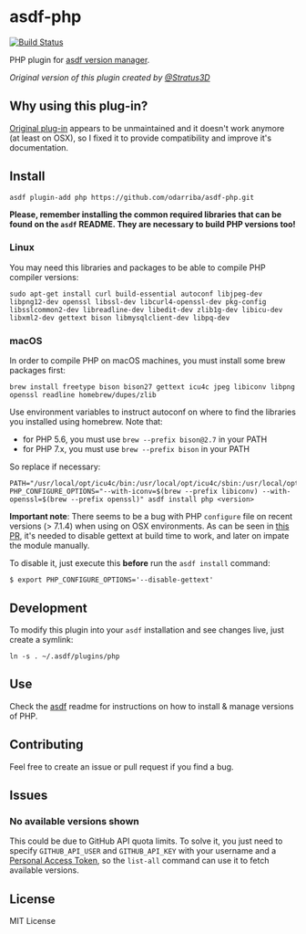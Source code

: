 # asdf-php

[![Build Status](https://travis-ci.org/odarriba/asdf-php.svg?branch=master)](https://travis-ci.org/odarriba/asdf-php)

PHP plugin for [asdf version manager](https://github.com/HashNuke/asdf).

*Original version of this plugin created by [@Stratus3D](https://github.com/Stratus3D)*

## Why using this plug-in?

[Original plug-in](https://github.com/Stratus3D/asdf-php) appears to be unmaintained and it doesn't work anymore (at least on OSX), so I fixed it to provide compatibility and improve it's documentation.

## Install

```
asdf plugin-add php https://github.com/odarriba/asdf-php.git
```

**Please, remember installing the common required libraries that can be found on the `asdf` README. They are necessary to build PHP versions too!**

### Linux

You may need this libraries and packages to be able to compile PHP compiler versions:

```
sudo apt-get install curl build-essential autoconf libjpeg-dev libpng12-dev openssl libssl-dev libcurl4-openssl-dev pkg-config libsslcommon2-dev libreadline-dev libedit-dev zlib1g-dev libicu-dev libxml2-dev gettext bison libmysqlclient-dev libpq-dev
```

### macOS

In order to compile PHP on macOS machines, you must install some brew packages first:

```
brew install freetype bison bison27 gettext icu4c jpeg libiconv libpng openssl readline homebrew/dupes/zlib
```

Use environment variables to instruct autoconf on where to find the libraries you installed using homebrew. Note that:

* for PHP 5.6, you must use `brew --prefix bison@2.7` in your PATH
* for PHP 7.x, you must use `brew --prefix bison` in your PATH

So replace if necessary:

```
PATH="/usr/local/opt/icu4c/bin:/usr/local/opt/icu4c/sbin:/usr/local/opt/bison/bin:$PATH" PHP_CONFIGURE_OPTIONS="--with-iconv=$(brew --prefix libiconv) --with-openssl=$(brew --prefix openssl)" asdf install php <version>
```

**Important note**: There seems to be a bug with PHP `configure` file on recent versions (> 7.1.4) when using on OSX environments. As can be seen in [this PR](https://github.com/phpbrew/phpbrew/issues/876#issuecomment-301553990), it's needed to disable gettext at build time to work, and later on impate the module manually.

To disable it, just execute this **before** run the `asdf install` command:

```
$ export PHP_CONFIGURE_OPTIONS='--disable-gettext'
```


## Development

To modify this plugin into your `asdf` installation and see changes live, just create a symlink:

```
ln -s . ~/.asdf/plugins/php
```

## Use

Check the [asdf](https://github.com/HashNuke/asdf) readme for instructions on how to install & manage versions of PHP.

## Contributing

Feel free to create an issue or pull request if you find a bug.

## Issues

### No available versions shown

This could be due to GitHub API quota limits. To solve it, you just need to specify `GITHUB_API_USER` and `GITHUB_API_KEY` with your username and a [Personal Access Token](https://github.com/settings/tokens), so the `list-all` command can use it to fetch available versions.

## License
MIT License
